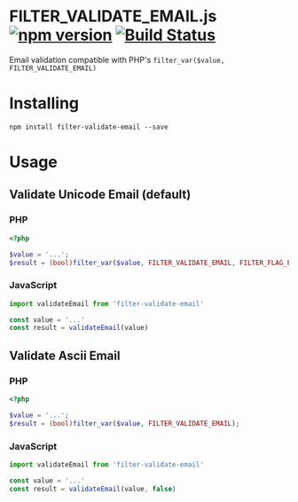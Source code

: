 # FILTER_VALIDATE_EMAIL.js [![npm version](https://badge.fury.io/js/filter-validate-email.svg)](https://badge.fury.io/js/FILTER_VALIDATE_EMAIL.js) [![Build Status](https://travis-ci.com/mpyw/FILTER_VALIDATE_EMAIL.js.svg?branch=master)](https://travis-ci.com/mpyw/FILTER_VALIDATE_EMAIL.js)

Email validation compatible with PHP's `filter_var($value, FILTER_VALIDATE_EMAIL)`

# Installing

```
npm install filter-validate-email --save
```

# Usage

## Validate Unicode Email (default)

### PHP

```php
<?php

$value = '...';
$result = (bool)filter_var($value, FILTER_VALIDATE_EMAIL, FILTER_FLAG_EMAIL_UNICODE);
```

### JavaScript

```js
import validateEmail from 'filter-validate-email'

const value = '...'
const result = validateEmail(value)
```

## Validate Ascii Email

### PHP

```php
<?php

$value = '...';
$result = (bool)filter_var($value, FILTER_VALIDATE_EMAIL);
```

### JavaScript

```js
import validateEmail from 'filter-validate-email'

const value = '...'
const result = validateEmail(value, false)
```
